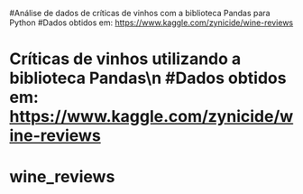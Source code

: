 #Análise de dados de críticas de vinhos com a biblioteca Pandas para Python
#Dados obtidos em: https://www.kaggle.com/zynicide/wine-reviews
# Críticas de vinhos utilizando a biblioteca Pandas\n #Dados obtidos em: https://www.kaggle.com/zynicide/wine-reviews
# wine_reviews
